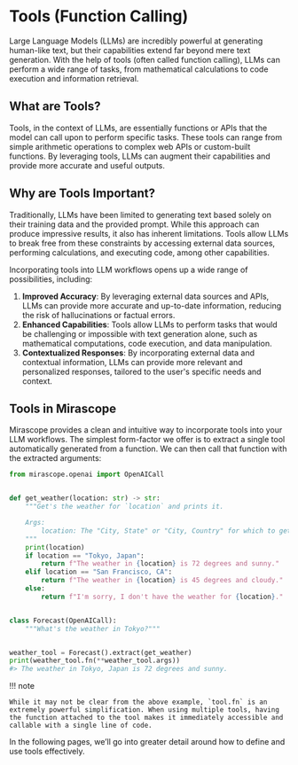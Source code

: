 # Tools (Function Calling)

Large Language Models (LLMs) are incredibly powerful at generating human-like text, but their capabilities extend far beyond mere text generation. With the help of tools (often called function calling), LLMs can perform a wide range of tasks, from mathematical calculations to code execution and information retrieval.

## What are Tools?

Tools, in the context of LLMs, are essentially functions or APIs that the model can call upon to perform specific tasks. These tools can range from simple arithmetic operations to complex web APIs or custom-built functions. By leveraging tools, LLMs can augment their capabilities and provide more accurate and useful outputs.

## Why are Tools Important?

Traditionally, LLMs have been limited to generating text based solely on their training data and the provided prompt. While this approach can produce impressive results, it also has inherent limitations. Tools allow LLMs to break free from these constraints by accessing external data sources, performing calculations, and executing code, among other capabilities.

Incorporating tools into LLM workflows opens up a wide range of possibilities, including:

1. **Improved Accuracy**: By leveraging external data sources and APIs, LLMs can provide more accurate and up-to-date information, reducing the risk of hallucinations or factual errors.
2. **Enhanced Capabilities**: Tools allow LLMs to perform tasks that would be challenging or impossible with text generation alone, such as mathematical computations, code execution, and data manipulation.
3. **Contextualized Responses**: By incorporating external data and contextual information, LLMs can provide more relevant and personalized responses, tailored to the user's specific needs and context.

## Tools in Mirascope

Mirascope provides a clean and intuitive way to incorporate tools into your LLM workflows. The simplest form-factor we offer is to extract a single tool automatically generated from a function. We can then call that function with the extracted arguments:

```python
from mirascope.openai import OpenAICall


def get_weather(location: str) -> str:
    """Get's the weather for `location` and prints it.

    Args:
        location: The "City, State" or "City, Country" for which to get the weather.
    """
    print(location)
    if location == "Tokyo, Japan":
        return f"The weather in {location} is 72 degrees and sunny."
    elif location == "San Francisco, CA":
        return f"The weather in {location} is 45 degrees and cloudy."
    else:
        return f"I'm sorry, I don't have the weather for {location}."


class Forecast(OpenAICall):
    """What's the weather in Tokyo?"""


weather_tool = Forecast().extract(get_weather)
print(weather_tool.fn(**weather_tool.args))
#> The weather in Tokyo, Japan is 72 degrees and sunny.
```

!!! note

    While it may not be clear from the above example, `tool.fn` is an extremely powerful simplification. When using multiple tools, having the function attached to the tool makes it immediately accessible and callable with a single line of code.

In the following pages, we’ll go into greater detail around how to define and use tools effectively.

